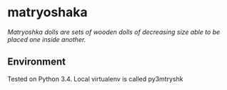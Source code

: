 # matryoshaka 

*Matryoshka dolls are sets of wooden dolls of decreasing size able to be placed one inside another.*

## Environment

Tested on Python 3.4. Local virtualenv is called py3mtryshk
